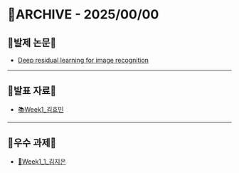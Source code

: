 # 📁ARCHIVE - 2025/00/00

## 💚발제 논문💚  
- [Deep residual learning for image recognition](https://www.cv-foundation.org/openaccess/content_cvpr_2016/papers/He_Deep_Residual_Learning_CVPR_2016_paper.pdf)
---

## 💚발표 자료💚
- [📚Week1_김효민](https://github.com/Ewha-Euron/9th-Research/issues/5#issue-3396461863)
---

## 💚우수 과제💚
- [🌟Week1_1_김지은](https://equatorial-chard-0cb.notion.site/Deep-residual-learning-for-image-recognition-1b1c71118dac80028e91f92326aa5c5d?source=copy_link)
